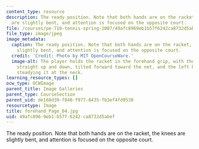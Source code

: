 ```yaml
---
content_type: resource
description: The ready position. Note that both hands are on the racket, the knees
  are slightly bent, and attention is focused on the opposite court.
file: /courses/pe-710-tennis-spring-2007/49afc8969eb1b57f6242ca8732d5abef_forehand_Page_04.jpg
file_type: image/jpeg
image_metadata:
  caption: The ready position. Note that both hands are on the racket, the knees are
    slightly bent, and attention is focused on the opposite court.
  credit: 'Credit: Photo by MIT OpenCourseWare.'
  image-alt: The player holds the racket in the forehand grip, with the head aligned
    straight up and down, tilted forward toward the net, and the left hand lightly
    steadying it at the neck.
learning_resource_types: []
ocw_type: OCWImage
parent_title: Image Galleries
parent_type: CourseSection
parent_uid: de168d39-f840-f977-8435-fb3ef4fd9530
resourcetype: Image
title: forehand_Page_04.jpg
uid: 49afc896-9eb1-b57f-6242-ca8732d5abef
---
```

The ready position. Note that both hands are on the racket, the knees are slightly bent, and attention is focused on the opposite court.

